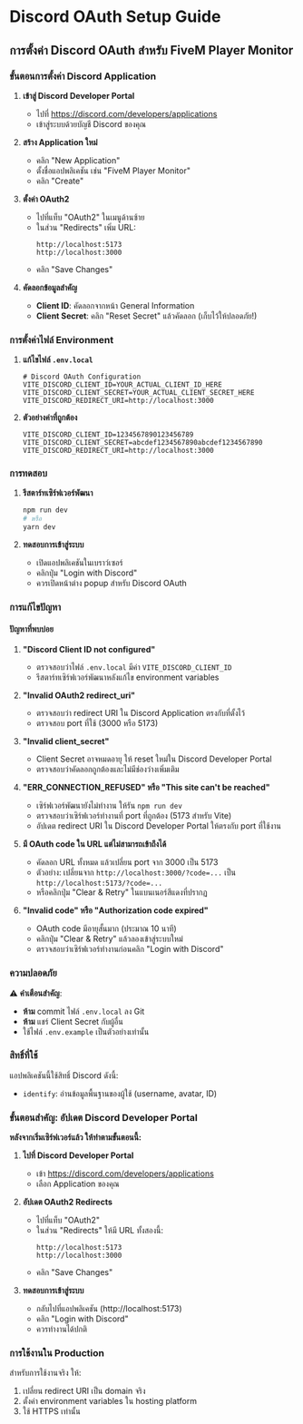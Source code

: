 # Discord OAuth Setup Guide

## การตั้งค่า Discord OAuth สำหรับ FiveM Player Monitor

### ขั้นตอนการตั้งค่า Discord Application

1. **เข้าสู่ Discord Developer Portal**
   - ไปที่ https://discord.com/developers/applications
   - เข้าสู่ระบบด้วยบัญชี Discord ของคุณ

2. **สร้าง Application ใหม่**
   - คลิก "New Application"
   - ตั้งชื่อแอปพลิเคชัน เช่น "FiveM Player Monitor"
   - คลิก "Create"

3. **ตั้งค่า OAuth2**
   - ไปที่แท็บ "OAuth2" ในเมนูด้านซ้าย
   - ในส่วน "Redirects" เพิ่ม URL:
     ```
     http://localhost:5173
     http://localhost:3000
     ```
   - คลิก "Save Changes"

4. **คัดลอกข้อมูลสำคัญ**
   - **Client ID**: คัดลอกจากหน้า General Information
   - **Client Secret**: คลิก "Reset Secret" แล้วคัดลอก (เก็บไว้ให้ปลอดภัย!)

### การตั้งค่าไฟล์ Environment

1. **แก้ไขไฟล์ `.env.local`**
   ```env
   # Discord OAuth Configuration
   VITE_DISCORD_CLIENT_ID=YOUR_ACTUAL_CLIENT_ID_HERE
   VITE_DISCORD_CLIENT_SECRET=YOUR_ACTUAL_CLIENT_SECRET_HERE
   VITE_DISCORD_REDIRECT_URI=http://localhost:3000
   ```

2. **ตัวอย่างค่าที่ถูกต้อง**
   ```env
   VITE_DISCORD_CLIENT_ID=1234567890123456789
   VITE_DISCORD_CLIENT_SECRET=abcdef1234567890abcdef1234567890
   VITE_DISCORD_REDIRECT_URI=http://localhost:3000
   ```

### การทดสอบ

1. **รีสตาร์ทเซิร์ฟเวอร์พัฒนา**
   ```bash
   npm run dev
   # หรือ
   yarn dev
   ```

2. **ทดสอบการเข้าสู่ระบบ**
   - เปิดแอปพลิเคชันในเบราว์เซอร์
   - คลิกปุ่ม "Login with Discord"
   - ควรเปิดหน้าต่าง popup สำหรับ Discord OAuth

### การแก้ไขปัญหา

#### ปัญหาที่พบบ่อย

1. **"Discord Client ID not configured"**
   - ตรวจสอบว่าไฟล์ `.env.local` มีค่า `VITE_DISCORD_CLIENT_ID`
   - รีสตาร์ทเซิร์ฟเวอร์พัฒนาหลังแก้ไข environment variables

2. **"Invalid OAuth2 redirect_uri"**
   - ตรวจสอบว่า redirect URI ใน Discord Application ตรงกับที่ตั้งไว้
   - ตรวจสอบ port ที่ใช้ (3000 หรือ 5173)

3. **"Invalid client_secret"**
   - Client Secret อาจหมดอายุ ให้ reset ใหม่ใน Discord Developer Portal
   - ตรวจสอบว่าคัดลอกถูกต้องและไม่มีช่องว่างเพิ่มเติม

4. **"ERR_CONNECTION_REFUSED" หรือ "This site can't be reached"**
   - เซิร์ฟเวอร์พัฒนายังไม่ทำงาน ให้รัน `npm run dev`
   - ตรวจสอบว่าเซิร์ฟเวอร์ทำงานที่ port ที่ถูกต้อง (5173 สำหรับ Vite)
   - อัปเดต redirect URI ใน Discord Developer Portal ให้ตรงกับ port ที่ใช้งาน

5. **มี OAuth code ใน URL แต่ไม่สามารถเข้าถึงได้**
   - คัดลอก URL ทั้งหมด แล้วเปลี่ยน port จาก 3000 เป็น 5173
   - ตัวอย่าง: เปลี่ยนจาก `http://localhost:3000/?code=...` เป็น `http://localhost:5173/?code=...`
   - หรือคลิกปุ่ม "Clear & Retry" ในแบนเนอร์สีแดงที่ปรากฏ

6. **"Invalid code" หรือ "Authorization code expired"**
   - OAuth code มีอายุสั้นมาก (ประมาณ 10 นาที)
   - คลิกปุ่ม "Clear & Retry" แล้วลองเข้าสู่ระบบใหม่
   - ตรวจสอบว่าเซิร์ฟเวอร์ทำงานก่อนคลิก "Login with Discord"

### ความปลอดภัย

⚠️ **คำเตือนสำคัญ**:
- **ห้าม** commit ไฟล์ `.env.local` ลง Git
- **ห้าม** แชร์ Client Secret กับผู้อื่น
- ใช้ไฟล์ `.env.example` เป็นตัวอย่างเท่านั้น

### สิทธิ์ที่ใช้

แอปพลิเคชันนี้ใช้สิทธิ์ Discord ดังนี้:
- `identify`: อ่านข้อมูลพื้นฐานของผู้ใช้ (username, avatar, ID)

### ขั้นตอนสำคัญ: อัปเดต Discord Developer Portal

**หลังจากเริ่มเซิร์ฟเวอร์แล้ว ให้ทำตามขั้นตอนนี้:**

1. **ไปที่ Discord Developer Portal**
   - เข้า https://discord.com/developers/applications
   - เลือก Application ของคุณ

2. **อัปเดต OAuth2 Redirects**
   - ไปที่แท็บ "OAuth2"
   - ในส่วน "Redirects" ให้มี URL ทั้งสองนี้:
     ```
     http://localhost:5173
     http://localhost:3000
     ```
   - คลิก "Save Changes"

3. **ทดสอบการเข้าสู่ระบบ**
   - กลับไปที่แอปพลิเคชัน (http://localhost:5173)
   - คลิก "Login with Discord"
   - ควรทำงานได้ปกติ

### การใช้งานใน Production

สำหรับการใช้งานจริง ให้:
1. เปลี่ยน redirect URI เป็น domain จริง
2. ตั้งค่า environment variables ใน hosting platform
3. ใช้ HTTPS เท่านั้น